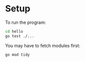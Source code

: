 # Setup

To run the program:

```sh
cd hello
go test ./...
```

You may have to fetch modules first:

```sh
go mod tidy
```
